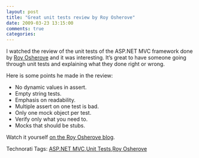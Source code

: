 ```yaml
---
layout: post
title: "Great unit tests review by Roy Osherove"
date: 2009-03-23 13:15:00
comments: true
categories: 
---
```


<p>I watched the review of the unit tests of the ASP.NET MVC framework done by <a href="http://weblogs.asp.net/rosherove/default.aspx" target="_blank">Roy Osherove</a> and it was interesting. It’s great to have someone going through unit tests and explaining what they done right or wrong.</p> <p>Here is some points he made in the review:</p> <ul> <li>No dynamic values in assert. </li> <li>Empty string tests. </li> <li>Emphasis on readability. </li> <li>Multiple assert on one test is bad. </li> <li>Only one mock object per test. </li> <li>Verify only what you need to. </li> <li>Mocks that should be stubs. </li> </ul> <p>Watch it yourself <a href="http://weblogs.asp.net/rosherove/archive/2009/03/21/test-review-2-asp-net-mvc-unit-tests.aspx" target="_blank">on the Roy Osherove blog</a>.</p> <div class="wlWriterSmartContent" id="scid:0767317B-992E-4b12-91E0-4F059A8CECA8:9a048b0d-8718-41b5-8eca-716cc06f1ef9" style="display:inline;float:none;margin:0;padding:0;">Technorati Tags: <a href="http://technorati.com/tags/ASP.NET+MVC" rel="tag">ASP.NET MVC</a>,<a href="http://technorati.com/tags/Unit+Tests" rel="tag">Unit Tests</a>,<a href="http://technorati.com/tags/Roy+Osherove" rel="tag">Roy Osherove</a></div>